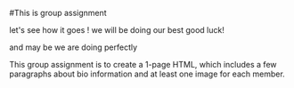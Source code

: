 #This is group assignment 

 let's see how it goes !
we will be doing our best good luck!

and may be we are doing perfectly

This group assignment is to create a 1-page HTML, which includes a few paragraphs about bio information and at least one image for each member. 